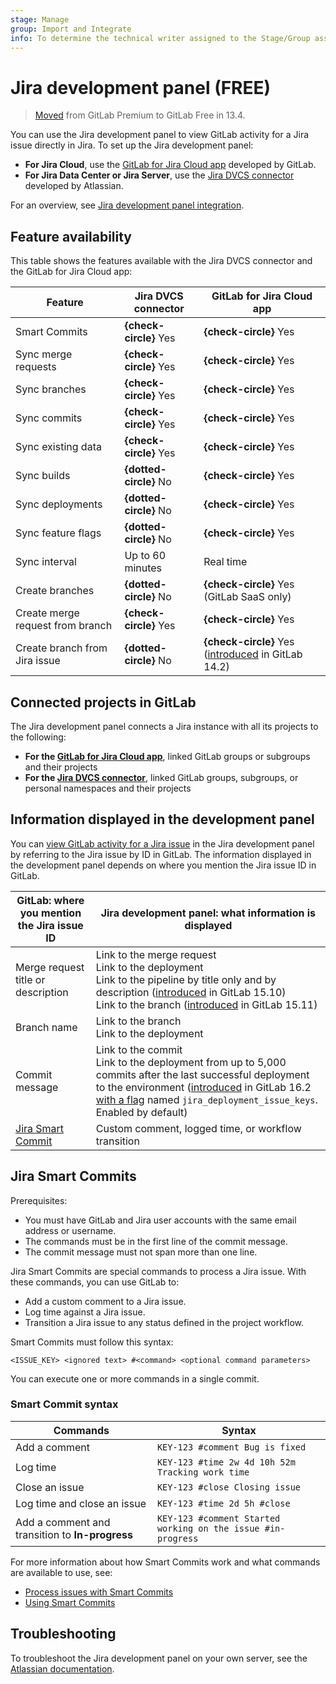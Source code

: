 ```yaml
---
stage: Manage
group: Import and Integrate
info: To determine the technical writer assigned to the Stage/Group associated with this page, see https://about.gitlab.com/handbook/product/ux/technical-writing/#assignments
---
```


# Jira development panel **(FREE)**

> [Moved](https://gitlab.com/gitlab-org/gitlab/-/issues/233149) from GitLab Premium to GitLab Free in 13.4.

You can use the Jira development panel to view GitLab activity for a Jira issue directly in Jira.
To set up the Jira development panel:

- **For Jira Cloud**, use the [GitLab for Jira Cloud app](connect-app.md) developed by GitLab.
- **For Jira Data Center or Jira Server**, use the [Jira DVCS connector](dvcs/index.md) developed by Atlassian.

<i class="fa fa-youtube-play youtube" aria-hidden="true"></i>
For an overview, see [Jira development panel integration](https://www.youtube.com/watch?v=VjVTOmMl85M).

## Feature availability

This table shows the features available with the Jira DVCS connector and the GitLab for Jira Cloud app:

| Feature             | Jira DVCS connector    | GitLab for Jira Cloud app |
|---------------------|------------------------|---------------------------|
| Smart Commits       | **{check-circle}** Yes | **{check-circle}** Yes |
| Sync merge requests | **{check-circle}** Yes | **{check-circle}** Yes |
| Sync branches       | **{check-circle}** Yes | **{check-circle}** Yes |
| Sync commits        | **{check-circle}** Yes | **{check-circle}** Yes |
| Sync existing data  | **{check-circle}** Yes | **{check-circle}** Yes |
| Sync builds         | **{dotted-circle}** No | **{check-circle}** Yes |
| Sync deployments    | **{dotted-circle}** No | **{check-circle}** Yes |
| Sync feature flags  | **{dotted-circle}** No | **{check-circle}** Yes |
| Sync interval       | Up to 60 minutes       | Real time              |
| Create branches     | **{dotted-circle}** No | **{check-circle}** Yes (GitLab SaaS only) |
| Create merge request from branch | **{check-circle}** Yes | **{check-circle}** Yes |
| Create branch from Jira issue | **{dotted-circle}** No | **{check-circle}** Yes ([introduced](https://gitlab.com/gitlab-org/gitlab/-/merge_requests/66032) in GitLab 14.2) |

## Connected projects in GitLab

The Jira development panel connects a Jira instance with all its projects to the following:

- **For the [GitLab for Jira Cloud app](connect-app.md)**, linked GitLab groups or subgroups and their projects
- **For the [Jira DVCS connector](dvcs/index.md)**, linked GitLab groups, subgroups, or personal namespaces and their projects

## Information displayed in the development panel

You can [view GitLab activity for a Jira issue](https://support.atlassian.com/jira-software-cloud/docs/view-development-information-for-an-issue/)
in the Jira development panel by referring to the Jira issue by ID in GitLab. The information displayed in the development panel
depends on where you mention the Jira issue ID in GitLab.

| GitLab: where you mention the Jira issue ID    | Jira development panel: what information is displayed |
|------------------------------------------------|-------------------------------------------------------|
| Merge request title or description             | Link to the merge request<br>Link to the deployment<br>Link to the pipeline by title only and by description ([introduced](https://gitlab.com/gitlab-org/gitlab/-/issues/390888) in GitLab 15.10)<br>Link to the branch ([introduced](https://gitlab.com/gitlab-org/gitlab/-/issues/354373) in GitLab 15.11) |
| Branch name                                    | Link to the branch<br>Link to the deployment                                    |
| Commit message                                 | Link to the commit<br>Link to the deployment from up to 5,000 commits after the last successful deployment to the environment ([introduced](https://gitlab.com/gitlab-org/gitlab/-/issues/300031) in GitLab 16.2 [with a flag](../../administration/feature_flags.md) named `jira_deployment_issue_keys`. Enabled by default) |
| [Jira Smart Commit](#jira-smart-commits)       | Custom comment, logged time, or workflow transition   |

## Jira Smart Commits

Prerequisites:

- You must have GitLab and Jira user accounts with the same email address or username.
- The commands must be in the first line of the commit message.
- The commit message must not span more than one line.

Jira Smart Commits are special commands to process a Jira issue. With these commands, you can use GitLab to:

- Add a custom comment to a Jira issue.
- Log time against a Jira issue.
- Transition a Jira issue to any status defined in the project workflow.

Smart Commits must follow this syntax:

```plaintext
<ISSUE_KEY> <ignored text> #<command> <optional command parameters>
```

You can execute one or more commands in a single commit.

### Smart Commit syntax

| Commands                                        | Syntax                                                       |
|-------------------------------------------------|--------------------------------------------------------------|
| Add a comment                                   | `KEY-123 #comment Bug is fixed`                              |
| Log time                                        | `KEY-123 #time 2w 4d 10h 52m Tracking work time`             |
| Close an issue                                  | `KEY-123 #close Closing issue`                               |
| Log time and close an issue                     | `KEY-123 #time 2d 5h #close`                                 |
| Add a comment and transition to **In-progress** | `KEY-123 #comment Started working on the issue #in-progress` |

For more information about how Smart Commits work and what commands are available to use, see:

- [Process issues with Smart Commits](https://support.atlassian.com/jira-software-cloud/docs/process-issues-with-smart-commits/)
- [Using Smart Commits](https://confluence.atlassian.com/fisheye/using-smart-commits-960155400.html)

## Troubleshooting

To troubleshoot the Jira development panel on your own server, see the
[Atlassian documentation](https://confluence.atlassian.com/jirakb/troubleshoot-the-development-panel-in-jira-server-574685212.html).
